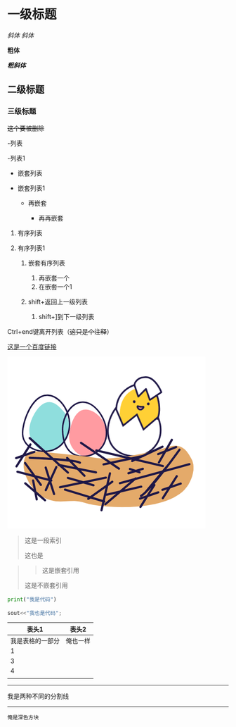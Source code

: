 # 一级标题

*斜体*    _斜体_

**粗体**

***粗斜体***

## 二级标题

### 三级标题

~~这个要被删除~~

-列表

-列表1

 - 嵌套列表

 - 嵌套列表1

   - 再嵌套

     - 再再嵌套

       

     

1. 有序列表

2. 有序列表1

   1. 嵌套有序列表

      1. 再嵌套一个
      2. 在嵌套一个1

   2. shift+返回上一级列表

      1. shift+]到下一级列表

         



Ctrl+end键离开列表（~~这只是个注释~~）

 [这是一个百度链接](https://baidu.com)

![这是一张图片](/QQ20250403-221227.png)

> 这是一段索引
>
> 这也是

> > 这是嵌套引用
>
> 这是不嵌套引用

```python
print("我是代码")
```

```c++
sout<<"我也是代码";
```



| 表头1            | 表头2    |
| ---------------- | -------- |
| 我是表格的一部分 | 俺也一样 |
| 1                |          |
| 3                |          |
| 4                |          |
|                  |          |

---

我是两种不同的分割线

---



`俺是深色方块`











